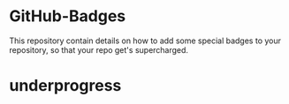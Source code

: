 # GitHub-Badges
This repository contain details on how to add some special badges to your repository, so that your repo get's supercharged.

# underprogress
